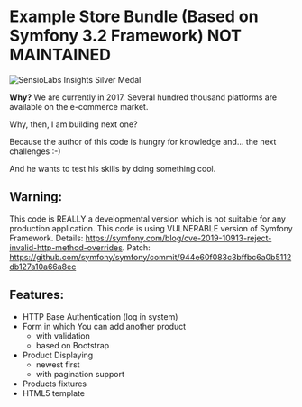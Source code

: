 # Example Store Bundle (Based on Symfony 3.2 Framework) NOT MAINTAINED

![SensioLabs Insights Silver Medal](https://d15hperv2jcnaj.cloudfront.net/assets/vb4e0a03ee2/bundles/insight/img/medals/with-ribbon/medal-silver.png)

**Why?** We are currently in 2017. Several hundred thousand platforms are available on the e-commerce market.

Why, then, I am building next one?

Because the author of this code is hungry for knowledge and... the next challenges :-)

And he wants to test his skills by doing something cool.

## Warning:

This code is REALLY a developmental version which is not suitable for any production application.
This code is using VULNERABLE version of Symfony Framework.
Details: https://symfony.com/blog/cve-2019-10913-reject-invalid-http-method-overrides.
Patch: https://github.com/symfony/symfony/commit/944e60f083c3bffbc6a0b5112db127a10a66a8ec

## Features:

- HTTP Base Authentication (log in system)
- Form in which You can add another product
    - with validation
    - based on Bootstrap
- Product Displaying
    - newest first
    - with pagination support
- Products fixtures
- HTML5 template
